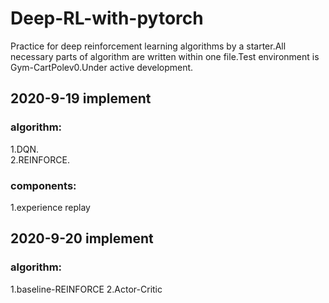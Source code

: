 # Deep-RL-with-pytorch
Practice for deep reinforcement learning algorithms by a starter.All necessary parts of algorithm are written within one file.Test environment is Gym-CartPolev0.Under active development.
## 2020-9-19 implement
### algorithm:  
  1.DQN.  
  2.REINFORCE. 
### components:  
1.experience replay
## 2020-9-20 implement
### algorithm:
  1.baseline-REINFORCE
  2.Actor-Critic
